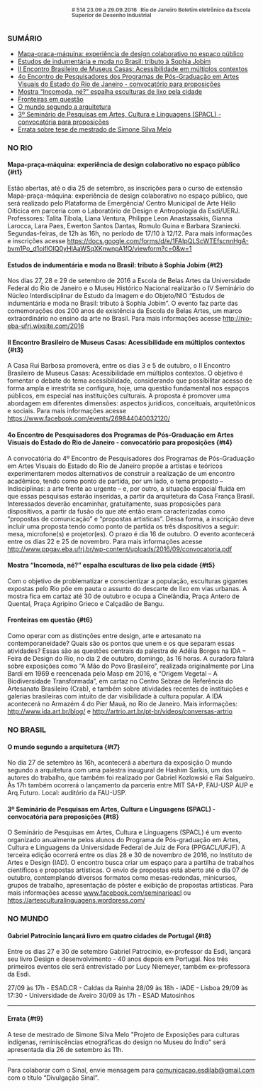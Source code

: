 <!--
---
title: sinal 514 - Esdi
-->
<div style="  width:40em;max-width: 40em;margin: 0 auto;" markdown=1>

<div style="background:url(img/selo.png) no-repeat;line-height:1em;font-size:0.85em;font-weight:bold;color:#555;padding: 0 0 0 145px;margin:0 0 3em 0;" markdown="1">
# 514
23.09 a 29.09.2016   Rio de Janeiro   
Boletim eletrônico da Escola Superior de Desenho Industrial
</div>



### SUMÁRIO 

  * [Mapa-praça-máquina: experiência de design colaborativo no espaço público](#t1)
  * [Estudos de indumentária e moda no Brasil: tributo à Sophia Jobim](#t2)
  * [II Encontro Brasileiro de Museus Casas: Acessibilidade em múltiplos contextos ](#t3)
  * [4o Encontro de Pesquisadores dos Programas de Pós-Graduação em Artes Visuais do Estado do Rio de Janeiro - convocatório para proposições](#t4)
  * [Mostra “Incomoda, né?” espalha esculturas de lixo pela cidade](#t5)
  * [Fronteiras em questão](#t6)
  * [O mundo segundo a arquitetura](#t7)
  * [3º Seminário de Pesquisas em Artes, Cultura e Linguagens (SPACL) - convocatória para proposições](#t8)
  * [Errata sobre tese de mestrado de Simone Silva Melo](#t9)
  
### NO RIO

#### Mapa-praça-máquina: experiência de design colaborativo no espaço público {#t1}

Estão abertas, até o dia 25 de setembro, as inscrições para o curso de extensão Mapa-praça-máquina: experiência de design colaborativo no espaço público, que será realizado pelo Plataforma de Emergência/ Centro Municipal de Arte Hélio Oiticica em parceria com o Laboratório de Design e Antropologia da Esdi/UERJ. Professores: Talita Tibola, Liana Ventura, Philippe Leon Anastassakis, Gianna Larocca, Lara Paes, Ewerton Santos Dantas, Romulo Guina e Barbara Szaniecki. Segundas-feiras, de 12h às 16h, no período de 17/10 à 12/12. Para mais informações e inscrições acesse https://docs.google.com/forms/d/e/1FAIpQLScWTEfscnnHgA-bvm1Po_d1oiflOIQ0yHlAaWSqXKnwnpA1fQ/viewform?c=0&w=1 


#### Estudos de indumentária e moda no Brasil: tributo à Sophia Jobim  {#t2}

Nos dias 27, 28 e 29 de setembro de 2016 a Escola de Belas Artes da Universidade Federal do Rio de Janeiro e o Museu Histórico Nacional realizarão o IV Seminário do Núcleo Interdisciplinar de Estudo da Imagem e do Objeto/NIO “Estudos de indumentária e moda no Brasil: tributo à Sophia Jobim”. O evento faz parte das comemorações dos 200 anos de existência da Escola de Belas Artes, um marco extraordinário no ensino da arte no Brasil. Para mais informações acesse http://nio-eba-ufrj.wixsite.com/2016 


#### II Encontro Brasileiro de Museus Casas: Acessibilidade em múltiplos contextos  {#t3} 

A Casa Rui Barbosa promoverá, entre os dias 3 e 5 de outubro, o II Encontro Brasileiro de Museus Casas: Acessibilidade em múltiplos contextos. O objetivo é fomentar o debate do tema acessibilidade, considerando que possibilitar acesso de forma ampla e irrestrita se configura, hoje, uma questão fundamental nos espaços públicos, em especial nas instituições culturais.  A proposta é promover uma abordagem em diferentes dimensões: aspectos jurídicos, conceituais, arquitetônicos e sociais. Para mais informações acesse https://www.facebook.com/events/269844040032120/ 


#### 4o Encontro de Pesquisadores dos Programas de Pós-Graduação em Artes Visuais do Estado do Rio de Janeiro - convocatório para proposições {#t4} 

A convocatória do 4º Encontro de Pesquisadores dos Programas de Pós-Graduação em Artes Visuais do Estado do Rio de Janeiro propõe a artistas e teóricos experimentarem modos alternativos de construir a realização de um encontro acadêmico, tendo como ponto de partida, por um lado, o tema proposto – Indisciplinas: a arte frente ao urgente – e, por outro, a situação espacial fluida em que essas pesquisas estarão inseridas, a partir da arquitetura da Casa França Brasil. Interessados deverão encaminhar, gratuitamente, suas proposições para dispositivos, a partir da fusão do que até então eram caracterizadas como “propostas de comunicação” e “propostas artísticas”. Dessa forma, a inscrição deve incluir uma proposta tendo como ponto de partida os três dispositivos a seguir: mesa, microfone(s) e projetor(es). O prazo é dia 16 de outubro. O evento acontecerá entre os dias 22 e 25 de novembro. Para mais informações acesse http://www.ppgav.eba.ufrj.br/wp-content/uploads/2016/09/convocatoria.pdf 


#### Mostra “Incomoda, né?” espalha esculturas de lixo pela cidade {#t5}

Com o objetivo de problematizar e conscientizar a população, esculturas gigantes expostas pelo Rio põe em pauta o assunto do descarte de lixo em vias urbanas. A mostra fica em cartaz até 30 de outubro e ocupa a Cinelândia, Praça Antero de Quental, Praça Agripino Grieco e Calçadão de Bangu. 


#### Fronteiras em questão {#t6}

Como operar com as distinções entre design, arte e artesanato na contemporaneidade? Quais são os pontos que unem e os que separam essas atividades? Essas são as questões centrais da palestra de Adélia Borges na IDA – Feira de Design do Rio, no dia 2 de outubro, domingo, às 16 horas. A curadora falará sobre exposições como “A Mão do Povo Brasileiro”, realizada originalmente por Lina Bardi em 1969 e reencenada pelo Masp em 2016, e “Origem Vegetal – A Biodiversidade Transformada”, em cartaz no Centro Sebrae de Referência do Artesanato Brasileiro (Crab), e também sobre atividades recentes de instituições e galerias brasileiras com intuito de dar visibilidade à cultura popular. A IDA acontecerá no Armazém 4 do Píer Mauá, no Rio de Janeiro. Mais informações: http://www.ida.art.br/blog/ e http://artrio.art.br/pt-br/videos/conversas-artrio 


### NO BRASIL 

#### O mundo segundo a arquitetura {#t7} 

No dia 27 de setembro às 16h, acontecerá a abertura da exposição O mundo segundo a arquitetura com uma palestra inaugural de Hashim Sarkis, um dos autores do trabalho, que também foi realizado por Gabriel Kozlowski e Rai Salgueiro. Às 17h também ocorrerá o lançamento da parceria entre MIT SA+P, FAU-USP AUP e Arq.Futuro. Local: auditório da FAU-USP. 


#### 3º Seminário de Pesquisas em Artes, Cultura e Linguagens (SPACL) - convocatória para proposições {#t8}

O Seminário de Pesquisas em Artes, Cultura e Linguagens (SPACL) é um evento organizado anualmente pelos alunos do Programa de Pós-graduação em Artes, Cultura e Linguagens da Universidade Federal de Juiz de Fora (PPGACL/UFJF). A terceira edição ocorrerá entre os dias 28 e 30 de novembro de 2016, no Instituto de Artes e Design (IAD). O encontro busca criar um espaço para a partilha de trabalhos científicos e propostas artísticas. O envio de propostas está aberto até o dia 07 de outubro, contemplando diversos formatos como mesas-redondas, minicursos, grupos de trabalho, apresentação de pôster e exibição de propostas artísticas. Para mais informações acesse www.facebook.com/seminarioacl ou https://artesculturalinguagens.wordpress.com/ 

### NO MUNDO 

#### Gabriel Patrocínio lançará livro em quatro cidades de Portugal {#t8}

Entre os dias 27 e 30 de setembro Gabriel Patrocínio, ex-professor da Esdi, lançará seu livro Design e desenvolvimento - 40 anos depois em Portugal. Nos três primeiros eventos ele será entrevistado por Lucy Niemeyer, também ex-professora da Esdi. 

27/09 às 17h - ESAD.CR - Caldas da Rainha
28/09 às 18h - IADE - Lisboa 
29/09 às 17:30 - Universidade de Aveiro
30/09 às 17h - ESAD Matosinhos 

- - - 

#### Errata {#t9}

A tese de mestrado de Simone Silva Melo "Projeto de Exposições para culturas indígenas, reminiscências etnográficas do design no Museu do Índio" será apresentada dia 26 de setembro às 11h. 

- - - 

Para colaborar com o Sinal, envie mensagem para [comunicacao.esdilab@gmail.com](mailto:comunicacao.esdilab@gmail.com) com o título “Divulgação Sinal”.

</div>

<img src="img/selo.png" style="display:none;opacity:0;width:0;height:0;" />
